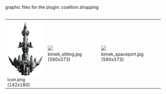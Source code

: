 graphic files for the plugin: coalition.shopping<br>
<br>
<table>
	<tr>
		<td><img src="https://github.com/zuckung/endless-sky-plugins/blob/main/myplugins/coalition.shopping/icon.png?raw=true" width="142" height="180"><br>
		icon.png [142x180]</td>
		<td><img src="https://github.com/zuckung/endless-sky-plugins/blob/main/myplugins/coalition.shopping/images/scene/kimek_sitting.jpg?raw=true" width="200"><br>
		kimek_sitting.jpg [560x373]</td>
		<td><img src="https://github.com/zuckung/endless-sky-plugins/blob/main/myplugins/coalition.shopping/images/scene/kimek_spaceport.jpg?raw=true" width="200"><br>
		kimek_spaceport.jpg [560x373]</td>
	</tr>
</table>
